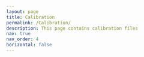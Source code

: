 ```yaml
---
layout: page
title: Calibration
permalink: /Calibration/
description: This page contains calibration files
nav: true
nav_order: 4  
horizontal: false
---
```



